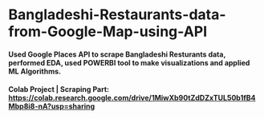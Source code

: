 # Bangladeshi-Restaurants-data-from-Google-Map-using-API
#### Used Google Places API to scrape Bangladeshi Resturants data, performed EDA, used POWERBI tool to make visualizations and applied ML Algorithms. 

#### Colab Project | Scraping Part:  https://colab.research.google.com/drive/1MiwXb90tZdDZxTUL50b1fB4Mbp8i8-nA?usp=sharing  
